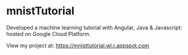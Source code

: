 # mnistTutorial
Developed a machine learning tutorial with Angular, Java & Javascript: hosted on Google Cloud Platform.

View my project at: https://mnisttutorial.wl.r.appspot.com
